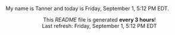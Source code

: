 My name is Tanner and today is Friday, September 1, 5:12 PM EDT.

<p align="center">This <i>README</i> file is generated <b>every 3 hours</b>!</br>Last refresh: Friday, September 1, 5:12 PM EDT<br /></p>

